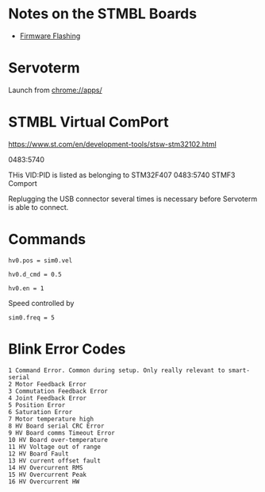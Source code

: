 # Notes on the STMBL Boards
- [Firmware Flashing](firmware-flashing.md)

# Servoterm

Launch from <chrome://apps/>

# STMBL Virtual ComPort

<https://www.st.com/en/development-tools/stsw-stm32102.html>

0483:5740

THis VID:PID is listed as belonging to STM32F407
0483:5740 STMF3 Comport

Replugging the USB connector several times is necessary before Servoterm is able to connect.

# Commands

```
hv0.pos = sim0.vel
```
```
hv0.d_cmd = 0.5
```
```
hv0.en = 1
```

Speed controlled by

```
sim0.freq = 5
```


# Blink Error Codes
```
1 Command Error. Common during setup. Only really relevant to smart-serial
2 Motor Feedback Error
3 Commutation Feedback Error
4 Joint Feedback Error
5 Position Error
6 Saturation Error
7 Motor temperature high
8 HV Board serial CRC Error
9 HV Board comms Timeout Error
10 HV Board over-temperature
11 HV Voltage out of range
12 HV Board Fault
13 HV current offset fault
14 HV Overcurrent RMS
15 HV Overcurrent Peak
16 HV Overcurrent HW
```

